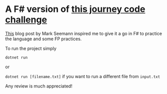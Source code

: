 # A F# version of [this journey code challenge](https://github.com/mikehadlow/Journeys)

[This](https://blog.ploeh.dk/2019/10/28/a-basic-haskell-solution-to-the-robot-journeys-coding-exercise/) blog post by Mark Seemann inspired me to give it a go in F# to practice the language and some FP practices.

To run the project simply

`dotnet run`

or 

`dotnet run [filename.txt]` if you want to run a different file from `input.txt`

Any review is much appreciated!

